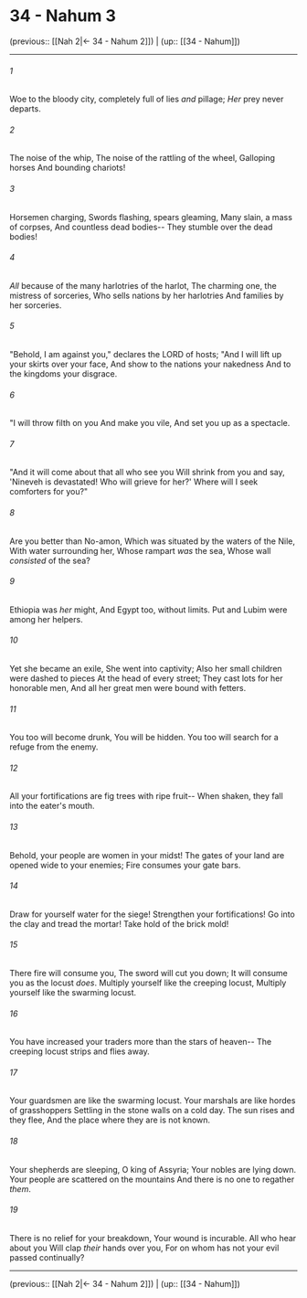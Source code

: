 # 34 - Nahum 3

(previous:: [[Nah 2|← 34 - Nahum 2]]) | (up:: [[34 - Nahum]])

***


###### 1 
Woe to the bloody city, completely full of lies _and_ pillage; _Her_ prey never departs. 

###### 2 
The noise of the whip, The noise of the rattling of the wheel, Galloping horses And bounding chariots! 

###### 3 
Horsemen charging, Swords flashing, spears gleaming, Many slain, a mass of corpses, And countless dead bodies-- They stumble over the dead bodies! 

###### 4 
_All_ because of the many harlotries of the harlot, The charming one, the mistress of sorceries, Who sells nations by her harlotries And families by her sorceries. 

###### 5 
"Behold, I am against you," declares the LORD of hosts; "And I will lift up your skirts over your face, And show to the nations your nakedness And to the kingdoms your disgrace. 

###### 6 
"I will throw filth on you And make you vile, And set you up as a spectacle. 

###### 7 
"And it will come about that all who see you Will shrink from you and say, 'Nineveh is devastated! Who will grieve for her?' Where will I seek comforters for you?" 

###### 8 
Are you better than No-amon, Which was situated by the waters of the Nile, With water surrounding her, Whose rampart _was_ the sea, Whose wall _consisted_ of the sea? 

###### 9 
Ethiopia was _her_ might, And Egypt too, without limits. Put and Lubim were among her helpers. 

###### 10 
Yet she became an exile, She went into captivity; Also her small children were dashed to pieces At the head of every street; They cast lots for her honorable men, And all her great men were bound with fetters. 

###### 11 
You too will become drunk, You will be hidden. You too will search for a refuge from the enemy. 

###### 12 
All your fortifications are fig trees with ripe fruit-- When shaken, they fall into the eater's mouth. 

###### 13 
Behold, your people are women in your midst! The gates of your land are opened wide to your enemies; Fire consumes your gate bars. 

###### 14 
Draw for yourself water for the siege! Strengthen your fortifications! Go into the clay and tread the mortar! Take hold of the brick mold! 

###### 15 
There fire will consume you, The sword will cut you down; It will consume you as the locust _does_. Multiply yourself like the creeping locust, Multiply yourself like the swarming locust. 

###### 16 
You have increased your traders more than the stars of heaven-- The creeping locust strips and flies away. 

###### 17 
Your guardsmen are like the swarming locust. Your marshals are like hordes of grasshoppers Settling in the stone walls on a cold day. The sun rises and they flee, And the place where they are is not known. 

###### 18 
Your shepherds are sleeping, O king of Assyria; Your nobles are lying down. Your people are scattered on the mountains And there is no one to regather _them_. 

###### 19 
There is no relief for your breakdown, Your wound is incurable. All who hear about you Will clap _their_ hands over you, For on whom has not your evil passed continually?

***

(previous:: [[Nah 2|← 34 - Nahum 2]]) | (up:: [[34 - Nahum]])
